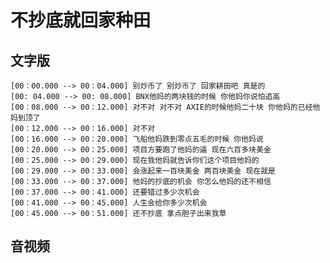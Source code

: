 # 不抄底就回家种田
## 文字版

```text
[00：00.000 --> 00：04.000] 别炒币了 别炒币了 回家耕田吧 真是的
[00: 04.000 --> 00: 08.000] BNX他妈的两块钱的时候 你他妈你说怕追高
[00：08.000 --> 00：12.000] 对不对 对不对 AXIE的时候他妈二十块 你他妈的已经他妈到顶了
[00：12.000 --> 00：16.000] 对不对
[00：16.000 --> 00：20.000] 飞船他妈跌到零点五毛的时候 你他妈说
[00：20.000 --> 00：25.000] 项目方要跑了他妈的逼 现在六百多块美金
[00：25.000 --> 00：29.000] 现在我他妈就告诉你们这个项目他妈的
[00：29.000 --> 00：33.000] 会涨起来一百块美金 两百块美金 现在就是
[00：33.000 --> 00：37.000] 他妈的抄底的机会 你怎么他妈的还不相信
[00：37.000 --> 00：41.000] 还要错过多少次机会
[00：41.000 --> 00：45.000] 人生会给你多少次机会
[00：45.000 --> 00：51.000] 还不抄底 拿点胆子出来我草
```

## 音视频

<VidStack src="/note-book/%E5%B8%81%E5%9C%88%E7%9A%84%E9%82%A3%E4%BA%9B%E4%BA%8B/%E4%B8%8D%E6%8A%84%E5%BA%95%E5%B0%B1%E5%9B%9E%E5%AE%B6%E7%A7%8D%E7%94%B0.mp4" />